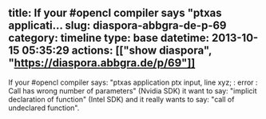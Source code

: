 title: If your #opencl compiler says "ptxas applicati...
slug: diaspora-abbgra-de-p-69
category: timeline
type: base
datetime: 2013-10-15 05:35:29
actions: [["show diaspora", "https://diaspora.abbgra.de/p/69"]]
---
If your #opencl compiler says: "ptxas application ptx input, line xyz; : error : Call has wrong number of parameters" (Nvidia SDK) it want to say: "implicit declaration of function" (Intel SDK) and it really wants to say: "call of undeclared function".
